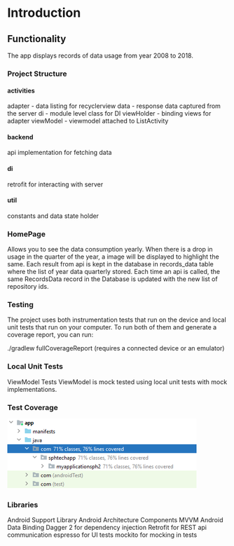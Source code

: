 # Introduction
## Functionality
The app displays records of data usage from year 2008 to 2018.

### Project Structure
 #### activities 
 adapter - data listing for recyclerview
 data - response data captured from the server
 di - module level class for DI
 viewHolder - binding views for adapter
 viewModel - viewmodel attached to ListActivity
 #### backend 
 api implementation for fetching data
 #### di 
 retrofit for interacting with server
 #### util 
 constants and data state holder

### HomePage
Allows you to see the data consumption yearly. When there is a drop in usage in the quarter of the year, a image will be displayed to highlight the same.
Each result from api is kept in the database in records_data table where the list of year data quarterly stored. Each time an api is called, the same RecordsData record in the Database is updated with the new list of repository ids.

### Testing
The project uses both instrumentation tests that run on the device and local unit tests that run on your computer. To run both of them and generate a coverage report, you can run:

./gradlew fullCoverageReport (requires a connected device or an emulator)

### Local Unit Tests
ViewModel Tests
ViewModel is mock tested using local unit tests with mock implementations.

### Test Coverage
![Alt text](coverage.PNG?raw=true "Coverage")

### Libraries
Android Support Library
Android Architecture Components
MVVM
Android Data Binding
Dagger 2 for dependency injection
Retrofit for REST api communication
espresso for UI tests
mockito for mocking in tests
